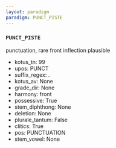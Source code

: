 ```yaml
---
layout: paradigm
paradigm: PUNCT_PISTE
---
```

### ` PUNCT_PISTE `

punctuation, rare front inflection plausible
* kotus_tn: 99
* upos: PUNCT
* suffix_regex: .
* kotus_av: None
* grade_dir: None
* harmony: front
* possessive: True
* stem_diphthong: None
* deletion: None
* plurale_tantum: False
* clitics: True
* pos: PUNCTUATION
* stem_vowel: None
